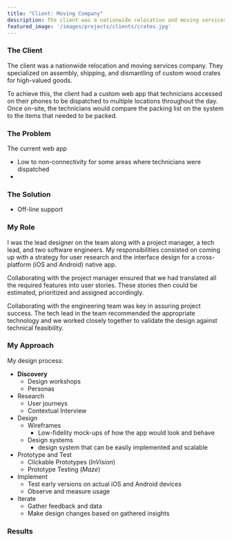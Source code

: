```yaml
---
title: "Client: Moving Company"
description: The client was a nationwide relocation and moving services company. They specialized on assembly, shipping, and dismantling of custom wood crates for high-valued goods.
featured_image: '/images/projects/clients/crates.jpg'
---
```


### The Client

The client was a nationwide relocation and moving services company. They specialized on assembly, shipping, and dismantling of custom wood crates for high-valued goods.

To achieve this, the client had a custom web app that technicians accessed on their phones to be dispatched to multiple locations throughout the day. Once on-site, the technicians would compare the packing list on the system to the items that needed to be packed.

### The Problem

The current web app

* Low to non-connectivity for some areas where technicians were dispatched
*

### The Solution

* Off-line support

### My Role

I was the lead designer on the team along with a project manager, a tech lead, and two software engineers. My responsibilities consisted on coming up with a strategy for user research and the interface design for a cross-platform (iOS and Android) native app.

Collaborating with the project manager ensured that we had translated all the required features into user stories. These stories then could be estimated, prioritized and assigned accordingly.

Collaborating with the engineering team was key in assuring project success. The tech lead in the team recommended the appropriate technology and we worked closely together to validate the design against technical feasibility.

### My Approach


My design process:
* __Discovery__
  * Design workshops
  * Personas
* Research
  * User journeys
  * Contextual Interview
* Design
  * Wireframes
    * Low-fidelity mock-ups of how the app would look and behave
  * Design systems
    * design system that can be easily implemented and scalable
* Prototype and Test
  * Clickable Prototypes (_InVision_)
  * Prototype Testing (_Maze_)
* Implement
  * Test early versions on actual iOS and Android devices
  * Observe and measure usage
* Iterate
  * Gather feedback and data
  * Make design changes based on gathered insights



### Results

